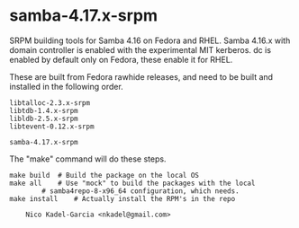 samba-4.17.x-srpm
================

SRPM building tools for Samba 4.16 on Fedora and RHEL. Samba 4.16.x
with domain controller is enabled with the experimental MIT kerberos.
dc is enabled by default only on Fedora, these enable it for RHEL.

These are built from Fedora rawhide releases, and need to be built and
installed in the following order.

	libtalloc-2.3.x-srpm
	libtdb-1.4.x-srpm
	libldb-2.5.x-srpm
	libtevent-0.12.x-srpm

	samba-4.17.x-srpm

The "make" command will do these steps.

	make build	# Build the package on the local OS
	make all	# Use "mock" to build the packages with the local
			# samba4repo-8-x96_64 configuration, which needs.
	make install	# Actually install the RPM's in the repo

		Nico Kadel-Garcia <nkadel@gmail.com>
